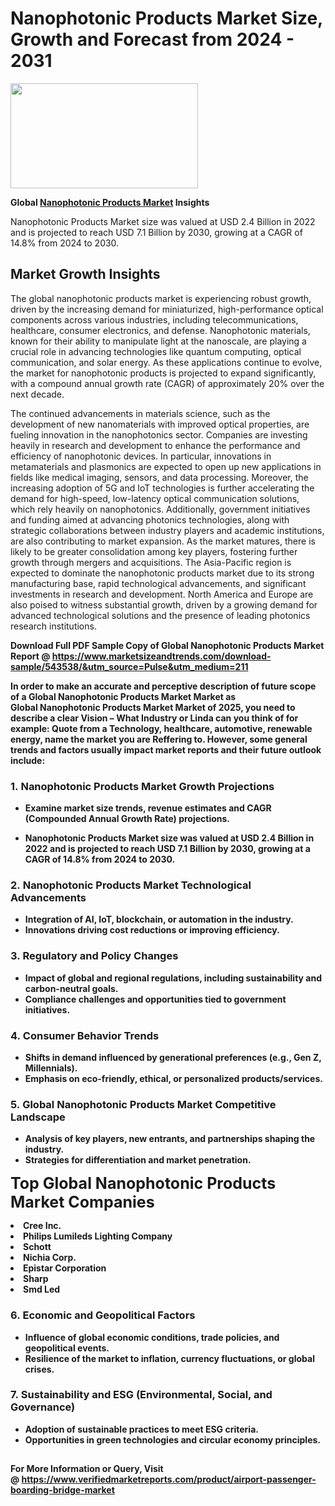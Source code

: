 <H1>Nanophotonic Products Market Size, Growth and Forecast from 2024 - 2031</H1><img class="aligncenter size-medium wp-image-584254" src="https://thirdeyenews.in/wp-content/uploads/2024/09/Global-Market-Research-300x168.jpeg" alt="" width="300" height="168" /><p><strong>Global&nbsp;<a href="https://www.marketsizeandtrends.com/download-sample/543538/&amp;utm_source=Pulse&amp;utm_medium=211">Nanophotonic Products Market</a> Insights</strong></p><p>Nanophotonic Products Market size was valued at USD 2.4 Billion in 2022 and is projected to reach USD 7.1 Billion by 2030, growing at a CAGR of 14.8% from 2024 to 2030.</p><p><h2>Market Growth Insights</h2> <p>The global nanophotonic products market is experiencing robust growth, driven by the increasing demand for miniaturized, high-performance optical components across various industries, including telecommunications, healthcare, consumer electronics, and defense. Nanophotonic materials, known for their ability to manipulate light at the nanoscale, are playing a crucial role in advancing technologies like quantum computing, optical communication, and solar energy. As these applications continue to evolve, the market for nanophotonic products is projected to expand significantly, with a compound annual growth rate (CAGR) of approximately 20% over the next decade.</p> <p><strong></strong></p> <p>The continued advancements in materials science, such as the development of new nanomaterials with improved optical properties, are fueling innovation in the nanophotonics sector. Companies are investing heavily in research and development to enhance the performance and efficiency of nanophotonic devices. In particular, innovations in metamaterials and plasmonics are expected to open up new applications in fields like medical imaging, sensors, and data processing. Moreover, the increasing adoption of 5G and IoT technologies is further accelerating the demand for high-speed, low-latency optical communication solutions, which rely heavily on nanophotonics. Additionally, government initiatives and funding aimed at advancing photonics technologies, along with strategic collaborations between industry players and academic institutions, are also contributing to market expansion. As the market matures, there is likely to be greater consolidation among key players, fostering further growth through mergers and acquisitions. The Asia-Pacific region is expected to dominate the nanophotonic products market due to its strong manufacturing base, rapid technological advancements, and significant investments in research and development. North America and Europe are also poised to witness substantial growth, driven by a growing demand for advanced technological solutions and the presence of leading photonics research institutions. <p><strong></p><p><span class=""><strong>Download Full PDF Sample Copy of Global Nanophotonic Products Market Report</strong> @ <a href="https://www.marketsizeandtrends.com/download-sample/543538/&amp;utm_source=Pulse&amp;utm_medium=211" target="_blank">https://www.marketsizeandtrends.com/download-sample/543538/&amp;utm_source=Pulse&amp;utm_medium=211</a></span></p><p>In order to make an accurate and perceptive description of future scope of a Global&nbsp;Nanophotonic Products Market Market as Global&nbsp;Nanophotonic Products Market Market of 2025, you need to describe a clear Vision &ndash; What Industry or Linda can you think of for example: Quote from a Technology, healthcare, automotive, renewable energy, name the market you are Reffering to. However, some general trends and factors usually impact market reports and their future outlook include:</p><h3>1.&nbsp;<strong>Nanophotonic Products Market Growth Projections</strong></h3><ul><li>Examine market size trends, revenue estimates and CAGR (Compounded Annual Growth Rate) projections.</li><li><p>Nanophotonic Products Market size was valued at USD 2.4 Billion in 2022 and is projected to reach USD 7.1 Billion by 2030, growing at a CAGR of 14.8% from 2024 to 2030.</p></li></ul><h3>2.&nbsp;<strong>Nanophotonic Products Market Technological Advancements</strong></h3><ul><li>Integration of AI, IoT, blockchain, or automation in the industry.</li><li>Innovations driving cost reductions or improving efficiency.</li></ul><h3>3.&nbsp;<strong>Regulatory and Policy Changes</strong></h3><ul><li>Impact of global and regional regulations, including sustainability and carbon-neutral goals.</li><li>Compliance challenges and opportunities tied to government initiatives.</li></ul><h3>4.&nbsp;<strong>Consumer Behavior Trends</strong></h3><ul><li>Shifts in demand influenced by generational preferences (e.g., Gen Z, Millennials).</li><li>Emphasis on eco-friendly, ethical, or personalized products/services.</li></ul><h3>5.&nbsp;<strong>Global Nanophotonic Products Market Competitive Landscape</strong></h3><ul><li>Analysis of key players, new entrants, and partnerships shaping the industry.</li><li>Strategies for differentiation and market penetration.</li></ul><p data-pm-slice="1 1 []"><span style="color: inherit; font-family: inherit; font-size: 25px;">Top Global Nanophotonic Products Market Companies</span></p><div class="" data-test-id=""><p><li>Cree Inc.</li><li> Philips Lumileds Lighting Company</li><li> Schott</li><li> Nichia Corp.</li><li> Epistar Corporation</li><li> Sharp</li><li> Smd Led</li></p></div><h3>6.&nbsp;<strong>Economic and Geopolitical Factors</strong></h3><ul><li>Influence of global economic conditions, trade policies, and geopolitical events.</li><li>Resilience of the market to inflation, currency fluctuations, or global crises.</li></ul><h3>7.&nbsp;<strong>Sustainability and ESG (Environmental, Social, and Governance)</strong></h3><ul><li>Adoption of sustainable practices to meet ESG criteria.</li><li>Opportunities in green technologies and circular economy principles.</li></ul><h2><strong style="font-size: 14px;">For More Information or Query, Visit @&nbsp;</strong><a style="background-color: #ffffff; font-size: 14px;" href="https://www.marketsizeandtrends.com/report/nanophotonic-products-market/" target="_blank">https://www.verifiedmarketreports.com/product/airport-passenger-boarding-bridge-market</a></h2>
